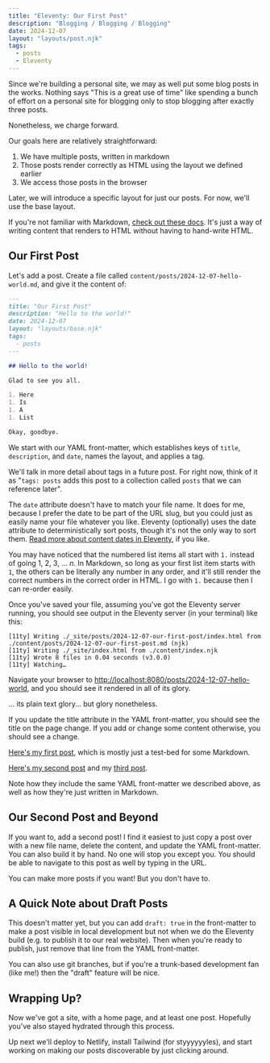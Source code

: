 ```yaml
---
title: "Eleventy: Our First Post"
description: "Blogging / Blogging / Blogging"
date: 2024-12-07
layout: "layouts/post.njk"
tags:
  - posts
  - Eleventy
---
```


Since we're building a personal site, we may as well put some blog posts in the
works. Nothing says "This is a great use of time" like spending a bunch of
effort on a personal site for blogging only to stop blogging after exactly
three posts.

Nonetheless, we charge forward.

Our goals here are relatively straightforward:

1. We have multiple posts, written in markdown
1. Those posts render correctly as HTML using the layout we defined earlier
1. We access those posts in the browser

Later, we will introduce a specific layout for just our posts. For now, we'll
use the base layout.

If you're not familiar with Markdown, [check out these
docs](https://docs.github.com/en/get-started/writing-on-github/getting-started-with-writing-and-formatting-on-github/basic-writing-and-formatting-syntax).
It's just a way of writing content that renders to HTML without having to
hand-write HTML.

## Our First Post

Let's add a post. Create a file called
`content/posts/2024-12-07-hello-world.md`, and give it the content of:

```markdown
---
title: "Our First Post"
description: "Hello to the world!"
date: 2024-12-07
layout: "layouts/base.njk"
tags:
  - posts
---

## Hello to the world!

Glad to see you all.

1. Here
1. Is
1. A
1. List

Okay, goodbye.
```

We start with our YAML front-matter, which establishes keys of `title`,
`description`, and `date`, names the layout, and applies a tag.

We'll talk in more detail about tags in a future post. For right now, think of
it as "`tags: posts` adds this post to a collection called `posts` that we can
reference later".

The `date` attribute doesn't have to match your file name. It does for me,
because I prefer the date to be part of the URL slug, but you could just as
easily name your file whatever you like. Eleventy (optionally) uses the date
attribute to deterministically sort posts, though it's not the only way to sort
them. [Read more about content dates in
Eleventy](https://www.11ty.dev/docs/dates/), if you like.

You may have noticed that the numbered list items all start with `1.` instead of
going 1, 2, 3, ... _n_. In Markdown, so long as your first list item starts with
`1`, the others can be literally any number in any order, and it'll still render
the correct numbers in the correct order in HTML. I go with `1.` because then I
can re-order easily.

Once you've saved your file, assuming you've got the Eleventy server running,
you should see output in the Eleventy server (in your terminal) like this:

```
[11ty] Writing ./_site/posts/2024-12-07-our-first-post/index.html from ./content/posts/2024-12-07-our-first-post.md (njk)
[11ty] Writing ./_site/index.html from ./content/index.njk
[11ty] Wrote 8 files in 0.04 seconds (v3.0.0)
[11ty] Watching…
```

Navigate your browser to
[http://localhost:8080/posts/2024-12-07-hello-world](http://localhost:8080/posts/2024-12-07-hello-world), and you should see it rendered in all of its glory.

... its plain text glory... but glory nonetheless.

If you update the title attribute in the YAML front-matter, you should see the
title on the page change. If you add or change some content otherwise, you
should see a change.

[Here's my first
post](https://github.com/andrewek/implicit-moon/commit/665d1bf3d6b1f7af42bf9208014a35bd1a3181dc),
which is mostly just a test-bed for some Markdown.

[Here's my second post](https://github.com/andrewek/implicit-moon/commit/68d0d6028706f77132a031526670fdfff3cef9ee) and my [third
post](https://github.com/andrewek/implicit-moon/commit/e000633c6cae3943346521f1bf72ee799d67eb83).

Note how they include the same YAML front-matter we described above, as well as
how they're just written in Markdown.

## Our Second Post and Beyond

If you want to, add a second post! I find it easiest to just copy a post over
with a new file name, delete the content, and update the YAML front-matter. You
can also build it by hand. No one will stop you except you. You should be able
to navigate to this post as well by typing in the URL.

You can make more posts if you want! But you don't have to.

## A Quick Note about Draft Posts

This doesn't matter yet, but you can add `draft: true` in the front-matter to
make a post visible in local development but not when we do the Eleventy build
(e.g. to publish it to our real website). Then when you're ready to publish,
just remove that line from the YAML front-matter.

You can also use git branches, but if you're a trunk-based development fan
(like me!) then the "draft" feature will be nice.

## Wrapping Up?

Now we've got a site, with a home page, and at least one post. Hopefully you've
also stayed hydrated through this process.

Up next we'll deploy to Netlify, install Tailwind (for styyyyyyles), and start
working on making our posts discoverable by just clicking around.
